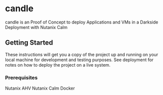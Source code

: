 # candle

candle is an Proof of Concept to deploy Applications and VMs in a Darkside Deployment with Nutanix Calm

## Getting Started

These instructions will get you a copy of the project up and running on your local machine for development and testing purposes. See deployment for notes on how to deploy the project on a live system.

### Prerequisites

Nutanix AHV
Nutanix Calm
Docker
